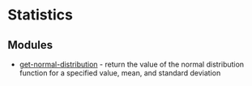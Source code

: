 # Statistics

## Modules

* [get-normal-distribution](https://github.com/janjarfalk/get-normal-distribution) - return the value of the normal distribution function for a specified value, mean, and standard deviation
